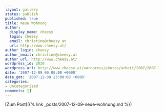 ```yaml
---
layout: gallery
status: publish
published: true
title: Neue Wohnung
author:
  display_name: cheesy
  login: cheesy
  email: christine@cheesy.at
  url: http://www.cheesy.at/
author_login: cheesy
author_email: christine@cheesy.at
author_url: http://www.cheesy.at/
wordpress_id: 2020
wordpress_url: http://www.cheesy.at/wordpress/photos/arbeit/2007/2007-12-09/
date: '2007-12-09 00:00:00 +0000'
date_gmt: '2007-12-08 23:00:00 +0000'
categories:
- Uncategorized
comments: []
---
```


[Zum Post]({% link _posts/2007-12-09-neue-wohnung.md %})
<!--:-->
